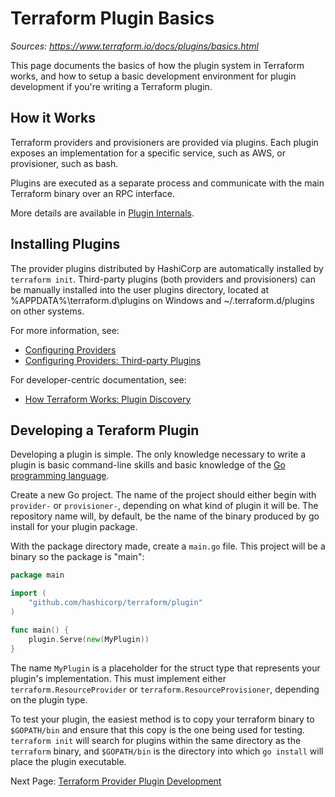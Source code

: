 # Terraform Plugin Basics

_Sources: https://www.terraform.io/docs/plugins/basics.html_

This page documents the basics of how the plugin system in Terraform works, and how to setup a basic development environment for plugin development if you're writing a Terraform plugin.

## How it Works

Terraform providers and provisioners are provided via plugins. Each plugin exposes an implementation for a specific service, such as AWS, or provisioner, such as bash.

Plugins are executed as a separate process and communicate with the main Terraform binary over an RPC interface.

More details are available in [Plugin Internals](https://www.terraform.io/docs/internals/internal-plugins.html).

## Installing Plugins

The provider plugins distributed by HashiCorp are automatically installed by `terraform init`. Third-party plugins (both providers and provisioners) can be manually installed into the user plugins directory, located at %APPDATA%\terraform.d\plugins on Windows and ~/.terraform.d/plugins on other systems.

For more information, see:

* [Configuring Providers](https://www.terraform.io/docs/configuration/providers.html)
* [Configuring Providers: Third-party Plugins](https://www.terraform.io/docs/configuration/providers.html#third-party-plugins)

For developer-centric documentation, see:

* [How Terraform Works: Plugin Discovery](https://www.terraform.io/docs/extend/how-terraform-works.html#discovery)

## Developing a Teraform Plugin

Developing a plugin is simple. The only knowledge necessary to write a plugin is basic command-line skills and basic knowledge of the [Go programming language](https://golang.org/).

Create a new Go project. The name of the project should either begin with `provider-` or `provisioner-`, depending on what kind of plugin it will be. The repository name will, by default, be the name of the binary produced by go install for your plugin package.

With the package directory made, create a `main.go` file. This project will be a binary so the package is "main":

```go
package main

import (
    "github.com/hashicorp/terraform/plugin"
)

func main() {
    plugin.Serve(new(MyPlugin))
}
```

The name `MyPlugin` is a placeholder for the struct type that represents your plugin's implementation. This must implement either `terraform.ResourceProvider` or `terraform.ResourceProvisioner`, depending on the plugin type.

To test your plugin, the easiest method is to copy your terraform binary to `$GOPATH/bin` and ensure that this copy is the one being used for testing. `terraform init` will search for plugins within the same directory as the `terraform` binary, and `$GOPATH/bin` is the directory into which `go install` will place the plugin executable.

Next Page: [Terraform Provider Plugin Development](provider-plugin-development.md)
